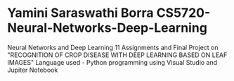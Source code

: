 # Yamini Saraswathi Borra CS5720-Neural-Networks-Deep-Learning
Neural Networks and Deep Learning
11 Assignments and Final Project on "RECOGNITION OF CROP DISEASE WITH DEEP LEARNING BASED ON LEAF IMAGES"
Language used - Python programming using Visual Studio and Jupiter Notebook






